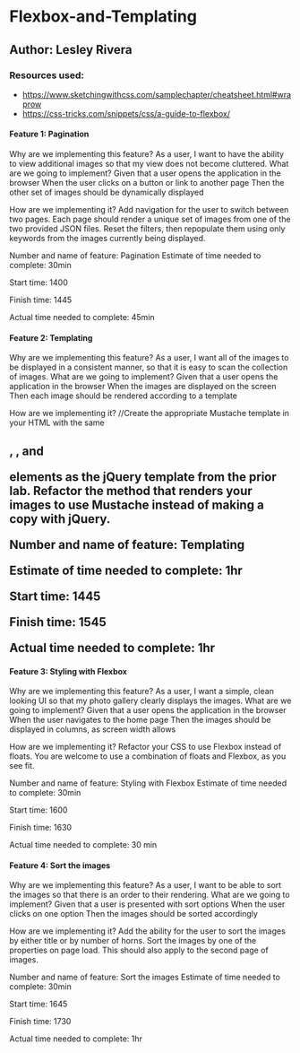 # Flexbox-and-Templating

## Author: Lesley Rivera

### Resources used:
-  https://www.sketchingwithcss.com/samplechapter/cheatsheet.html#wraprow
- https://css-tricks.com/snippets/css/a-guide-to-flexbox/

#### Feature 1: Pagination
Why are we implementing this feature?
As a user, I want to have the ability to view additional images so that my view does not become cluttered.
What are we going to implement?
Given that a user opens the application in the browser When the user clicks on a button or link to another page Then the other set of images should be dynamically displayed

How are we implementing it?
Add navigation for the user to switch between two pages. Each page should render a unique set of images from one of the two provided JSON files.
Reset the filters, then repopulate them using only keywords from the images currently being displayed.<br>

Number and name of feature: Pagination
Estimate of time needed to complete: 30min

Start time: 1400

Finish time: 1445

Actual time needed to complete: 45min

#### Feature 2: Templating
Why are we implementing this feature?
As a user, I want all of the images to be displayed in a consistent manner, so that it is easy to scan the collection of images.
What are we going to implement?
Given that a user opens the application in the browser When the images are displayed on the screen Then each image should be rendered according to a template

How are we implementing it?
//Create the appropriate Mustache template in your HTML with the same <h2>, <img>, and <p> elements as the jQuery template from the prior lab.
Refactor the method that renders your images to use Mustache instead of making a copy with jQuery. <br>

Number and name of feature: Templating

Estimate of time needed to complete: 1hr

Start time: 1445

Finish time: 1545

Actual time needed to complete: 1hr

#### Feature 3: Styling with Flexbox
Why are we implementing this feature?
As a user, I want a simple, clean looking UI so that my photo gallery clearly displays the images.
What are we going to implement?
Given that a user opens the application in the browser When the user navigates to the home page Then the images should be displayed in columns, as screen width allows

How are we implementing it?
Refactor your CSS to use Flexbox instead of floats. You are welcome to use a combination of floats and Flexbox, as you see fit. <br>

Number and name of feature: Styling with Flexbox
Estimate of time needed to complete: 30min

Start time: 1600

Finish time: 1630

Actual time needed to complete: 30 min

#### Feature 4: Sort the images
Why are we implementing this feature?
As a user, I want to be able to sort the images so that there is an order to their rendering.
What are we going to implement?
Given that a user is presented with sort options When the user clicks on one option Then the images should be sorted accordingly

How are we implementing it?
Add the ability for the user to sort the images by either title or by number of horns.
Sort the images by one of the properties on page load. This should also apply to the second page of images.

Number and name of feature: Sort the images
Estimate of time needed to complete: 30min

Start time: 1645

Finish time: 1730

Actual time needed to complete: 1hr
